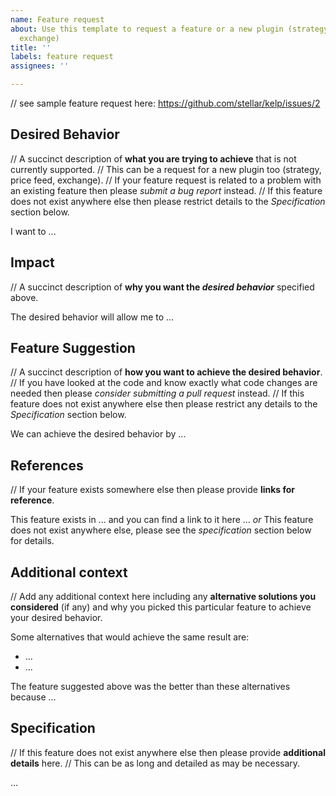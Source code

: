 ```yaml
---
name: Feature request
about: Use this template to request a feature or a new plugin (strategy, priceFeed,
  exchange)
title: ''
labels: feature request
assignees: ''

---
```


// see sample feature request here: https://github.com/stellar/kelp/issues/2

## Desired Behavior
// A succinct description of **what you are trying to achieve** that is not currently supported.
// This can be a request for a new plugin too (strategy, price feed, exchange).
// If your feature request is related to a problem with an existing feature then please _submit a bug report_ instead.
// If this feature does not exist anywhere else then please restrict details to the _Specification_ section below.

I want to ...

## Impact
// A succinct description of **why you want the _desired behavior_** specified above.

The desired behavior will allow me to ...

## Feature Suggestion
// A succinct description of **how you want to achieve the desired behavior**.
// If you have looked at the code and know exactly what code changes are needed then please _consider submitting a pull request_ instead.
// If this feature does not exist anywhere else then please restrict any details to the _Specification_ section below.

We can achieve the desired behavior by ...

## References
// If your feature exists somewhere else then please provide **links for reference**.

This feature exists in ... and you can find a link to it here ...
_or_
This feature does not exist anywhere else, please see the _specification_ section below for details.

## Additional context
// Add any additional context here including any **alternative solutions you considered** (if any) and why you picked this particular feature to achieve your desired behavior.

Some alternatives that would achieve the same result are:
- ...
- ...

The feature suggested above was the better than these alternatives because ...

## Specification
// If this feature does not exist anywhere else then please provide **additional details** here.
// This can be as long and detailed as may be necessary.

...
